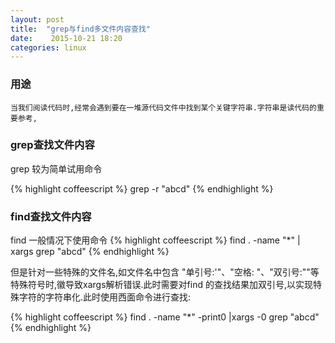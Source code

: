 ```yaml
---
layout: post
title:  "grep与find多文件内容查找"
date:    2015-10-21 18:20
categories: linux
---
```


### 用途

    当我们阅读代码时,经常会遇到要在一堆源代码文件中找到某个关键字符串.字符串是读代码的重要参考,


### grep查找文件内容

grep 较为简单试用命令

{% highlight coffeescript %}
grep -r "abcd"
{% endhighlight %}

### find查找文件内容

find 一般情况下使用命令
{% highlight coffeescript %}
find . -name "*" | xargs grep "abcd"
{% endhighlight %}

但是针对一些特殊的文件名,如文件名中包含 "单引号:'"、"空格: "、"双引号:""等特殊符号时,徽导致xargs解析错误.此时需要对find 的查找结果加双引号,以实现特殊字符的字符串化.此时使用西面命令进行查找:

{% highlight coffeescript %}
find . -name "*" -print0 |xargs -0 grep "abcd"
{% endhighlight %}



